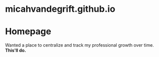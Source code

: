 # micahvandegrift.github.io
# Homepage
Wanted a place to centralize and track my professional growth over time.
**This'll do.**
